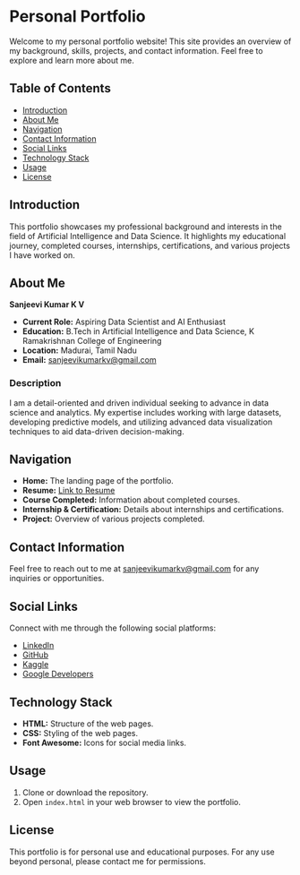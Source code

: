 # Personal Portfolio

Welcome to my personal portfolio website! This site provides an overview of my background, skills, projects, and contact information. Feel free to explore and learn more about me.

## Table of Contents

- [Introduction](#introduction)
- [About Me](#about-me)
- [Navigation](#navigation)
- [Contact Information](#contact-information)
- [Social Links](#social-links)
- [Technology Stack](#technology-stack)
- [Usage](#usage)
- [License](#license)

## Introduction

This portfolio showcases my professional background and interests in the field of Artificial Intelligence and Data Science. It highlights my educational journey, completed courses, internships, certifications, and various projects I have worked on.

## About Me

**Sanjeevi Kumar K V**

- **Current Role:** Aspiring Data Scientist and AI Enthusiast
- **Education:** B.Tech in Artificial Intelligence and Data Science, K Ramakrishnan College of Engineering
- **Location:** Madurai, Tamil Nadu
- **Email:** [sanjeevikumarkv@gmail.com](mailto:sanjeevikumarkv@gmail.com)

### Description

I am a detail-oriented and driven individual seeking to advance in data science and analytics. My expertise includes working with large datasets, developing predictive models, and utilizing advanced data visualization techniques to aid data-driven decision-making.

## Navigation

- **Home:** The landing page of the portfolio.
- **Resume:** [Link to Resume](https://drive.google.com/file/d/1TnsiQnRcwA9ulKf1Sih-c8FIXcSJnOyI/view?usp=drive_link)
- **Course Completed:** Information about completed courses.
- **Internship & Certification:** Details about internships and certifications.
- **Project:** Overview of various projects completed.

## Contact Information

Feel free to reach out to me at [sanjeevikumarkv@gmail.com](mailto:sanjeevikumarkv@gmail.com) for any inquiries or opportunities.

## Social Links

Connect with me through the following social platforms:

- [LinkedIn](https://www.linkedin.com/in/sanjeevi-kumar-k-v-a63a35221)
- [GitHub](https://github.com/sanjeevikumar-kv)
- [Kaggle](https://www.kaggle.com/sanjeevikumarkv)
- [Google Developers](https://developers.google.com/profile/u/sanjeevikumarkv)

## Technology Stack

- **HTML:** Structure of the web pages.
- **CSS:** Styling of the web pages.
- **Font Awesome:** Icons for social media links.

## Usage

1. Clone or download the repository.
2. Open `index.html` in your web browser to view the portfolio.

## License

This portfolio is for personal use and educational purposes. For any use beyond personal, please contact me for permissions.


